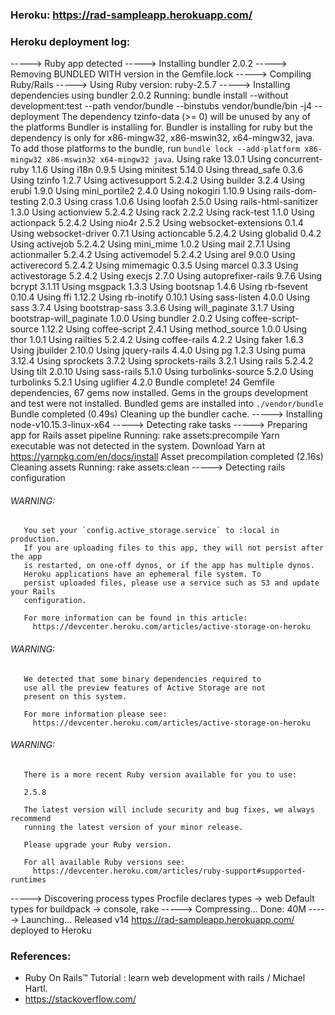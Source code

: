 ### Heroku: https://rad-sampleapp.herokuapp.com/

### Heroku deployment log:

-----> Ruby app detected
-----> Installing bundler 2.0.2
-----> Removing BUNDLED WITH version in the Gemfile.lock
-----> Compiling Ruby/Rails
-----> Using Ruby version: ruby-2.5.7
-----> Installing dependencies using bundler 2.0.2
       Running: bundle install --without development:test --path vendor/bundle --binstubs vendor/bundle/bin -j4 --deployment
       The dependency tzinfo-data (>= 0) will be unused by any of the platforms Bundler is installing for. Bundler is installing for ruby but the dependency is only for x86-mingw32, x86-mswin32, x64-mingw32, java. To add those platforms to the bundle, run `bundle lock --add-platform x86-mingw32 x86-mswin32 x64-mingw32 java`.
       Using rake 13.0.1
       Using concurrent-ruby 1.1.6
       Using i18n 0.9.5
       Using minitest 5.14.0
       Using thread_safe 0.3.6
       Using tzinfo 1.2.7
       Using activesupport 5.2.4.2
       Using builder 3.2.4
       Using erubi 1.9.0
       Using mini_portile2 2.4.0
       Using nokogiri 1.10.9
       Using rails-dom-testing 2.0.3
       Using crass 1.0.6
       Using loofah 2.5.0
       Using rails-html-sanitizer 1.3.0
       Using actionview 5.2.4.2
       Using rack 2.2.2
       Using rack-test 1.1.0
       Using actionpack 5.2.4.2
       Using nio4r 2.5.2
       Using websocket-extensions 0.1.4
       Using websocket-driver 0.7.1
       Using actioncable 5.2.4.2
       Using globalid 0.4.2
       Using activejob 5.2.4.2
       Using mini_mime 1.0.2
       Using mail 2.7.1
       Using actionmailer 5.2.4.2
       Using activemodel 5.2.4.2
       Using arel 9.0.0
       Using activerecord 5.2.4.2
       Using mimemagic 0.3.5
       Using marcel 0.3.3
       Using activestorage 5.2.4.2
       Using execjs 2.7.0
       Using autoprefixer-rails 9.7.6
       Using bcrypt 3.1.11
       Using msgpack 1.3.3
       Using bootsnap 1.4.6
       Using rb-fsevent 0.10.4
       Using ffi 1.12.2
       Using rb-inotify 0.10.1
       Using sass-listen 4.0.0
       Using sass 3.7.4
       Using bootstrap-sass 3.3.6
       Using will_paginate 3.1.7
       Using bootstrap-will_paginate 1.0.0
       Using bundler 2.0.2
       Using coffee-script-source 1.12.2
       Using coffee-script 2.4.1
       Using method_source 1.0.0
       Using thor 1.0.1
       Using railties 5.2.4.2
       Using coffee-rails 4.2.2
       Using faker 1.6.3
       Using jbuilder 2.10.0
       Using jquery-rails 4.4.0
       Using pg 1.2.3
       Using puma 3.12.4
       Using sprockets 3.7.2
       Using sprockets-rails 3.2.1
       Using rails 5.2.4.2
       Using tilt 2.0.10
       Using sass-rails 5.1.0
       Using turbolinks-source 5.2.0
       Using turbolinks 5.2.1
       Using uglifier 4.2.0
       Bundle complete! 24 Gemfile dependencies, 67 gems now installed.
       Gems in the groups development and test were not installed.
       Bundled gems are installed into `./vendor/bundle`
       Bundle completed (0.49s)
       Cleaning up the bundler cache.
-----> Installing node-v10.15.3-linux-x64
-----> Detecting rake tasks
-----> Preparing app for Rails asset pipeline
       Running: rake assets:precompile
       Yarn executable was not detected in the system.
       Download Yarn at https://yarnpkg.com/en/docs/install
       Asset precompilation completed (2.16s)
       Cleaning assets
       Running: rake assets:clean
-----> Detecting rails configuration
###### WARNING:
       You set your `config.active_storage.service` to :local in production.
       If you are uploading files to this app, they will not persist after the app
       is restarted, on one-off dynos, or if the app has multiple dynos.
       Heroku applications have an ephemeral file system. To
       persist uploaded files, please use a service such as S3 and update your Rails
       configuration.
       
       For more information can be found in this article:
         https://devcenter.heroku.com/articles/active-storage-on-heroku
       
###### WARNING:
       We detected that some binary dependencies required to
       use all the preview features of Active Storage are not
       present on this system.
       
       For more information please see:
         https://devcenter.heroku.com/articles/active-storage-on-heroku
       
###### WARNING:
       There is a more recent Ruby version available for you to use:
       
       2.5.8
       
       The latest version will include security and bug fixes, we always recommend
       running the latest version of your minor release.
       
       Please upgrade your Ruby version.
       
       For all available Ruby versions see:
         https://devcenter.heroku.com/articles/ruby-support#supported-runtimes
-----> Discovering process types
       Procfile declares types     -> web
       Default types for buildpack -> console, rake
-----> Compressing...
       Done: 40M
-----> Launching...
       Released v14
       https://rad-sampleapp.herokuapp.com/ deployed to Heroku

### References:
- Ruby On Rails™ Tutorial : learn web development with rails / Michael Hartl.
- https://stackoverflow.com/